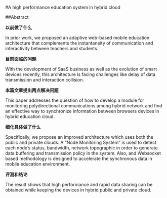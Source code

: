 #A high performance education system in hybrid cloud


##Abstract

**以前做了什么**

In prior work, we proposed an adaptive web-based mobile education architecture that complements the instantaneity of communication and interactivity between teachers and students.

**目前面临的问题**

With the development of SaaS business as well as the evolution of smart devices recently, this architecture is facing challenges like delay of data transmission and interaction collision.

**本篇文章提出两点解决问题**

This paper addresses the question of how to develop a module for monitoring polydirectional communications among hybrid network and find an effective way to synchronize information between browsers devices in hybrid education cloud.

**细化具体做了什么**

Specifically, we propose an improved architecture which uses both the public and private clouds. A “Node Monitoring System” is used to detect each node’s status, bandwidth, network topographic in order to  generate data buffering and transmission policy in the system. Also, and Websocket based methodology is designed to accelerate the synchronous data in mobile education environment.

**评测和结论**

The result shows that high performance and rapid data sharing can be obtained while keeping the devices in hybrid public and private cloud.
